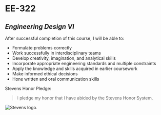 # **EE-322**
## _Engineering Design VI_
After successful completion of this course, I will be able to:
* Formulate problems correctly
* Work successfully in interdisciplinary teams
* Develop creativity, imagination, and analytical skills
* Incorporate appropriate engineering standards and multiple constraints
* Apply the knowledge and skills acquired in earlier coursework
* Make informed ethical decisions
* Hone written and oral communication skills
  
Stevens Honor Pledge:
> I pledge my honor that I have abided by the Stevens Honor System.

![Stevens logo.](https://i.pinimg.com/originals/65/67/3d/65673df00a2c8a0e8cbeb68abb7174e4.png)
